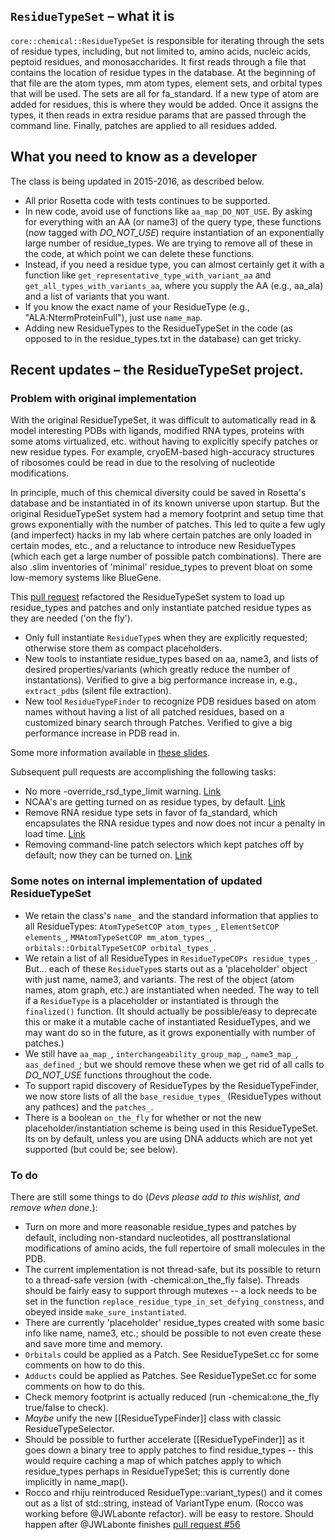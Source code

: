 ##  `ResidueTypeSet` – what it is
`core::chemical::ResidueTypeSet` is responsible for iterating through the sets of residue types, including, but not limited to, amino
acids, nucleic acids, peptoid residues, and monosaccharides.  It first reads through a file that contains the
location of residue types in the database.  At the beginning of that file are the atom types, mm atom types,
element sets, and orbital types that will be used.  The sets are all for fa_standard.  If a new type of atom are
added for residues, this is where they would be added.  Once it assigns the types, it then reads in extra residue
params that are passed through the command line.  Finally, patches are applied to all residues added.

## What you need to know as a developer
The class is being updated in 2015-2016, as described below. 
+ All prior Rosetta code with tests continues to be supported.
+ In new code, avoid use of functions like `aa_map_DO_NOT_USE`. By asking for everything with an AA (or name3) of the query type, these functions (now tagged with *DO_NOT_USE*)  require instantiation of an exponentially large number of residue_types. We are trying to remove all of these in the code, at which point we can delete these functions.
+ Instead, if you need a residue type, you can almost certainly get it with a function like `get_representative_type_with_variant_aa` and `get_all_types_with_variants_aa`, where you supply the AA (e.g., aa_ala) and a list of variants that you want.
+ If you know the exact name of your ResidueType (e.g., "ALA:NtermProteinFull"), just use `name_map`.
+ Adding new ResidueTypes to the ResidueTypeSet in the code (as opposed to in the residue_types.txt in the database) can get tricky. 

## Recent updates – the ResidueTypeSet project.
### Problem with original implementation
With the original ResidueTypeSet, it was difficult to automatically read in & model interesting PDBs with ligands, modified RNA types, proteins with some atoms virtualized, etc. without having to explicitly specify patches or new residue types. For example, cryoEM-based high-accuracy structures of ribosomes could be read in due to the resolving of nucleotide modifications.

In principle, much of this chemical diversity could be saved in Rosetta's database and be instantiated in of its known universe upon startup. But the original ResidueTypeSet system had a memory footprint and setup time that grows exponentially with the number of patches. This led to quite a few ugly (and imperfect) hacks in my lab where certain patches are only loaded in certain modes, etc., and a reluctance to introduce new ResidueTypes (which each get a large number of possible patch combinations). There are also .slim inventories of 'minimal' residue_types to prevent bloat on some low-memory systems like BlueGene.

This [pull request](https://github.com/RosettaCommons/main/pull/591) refactored the ResidueTypeSet system to load up residue_types and patches and only instantiate patched residue types as they are needed ('on the fly').

+ Only full instantiate `ResidueType`s when they are explicitly requested; otherwise store them as compact placeholders.
+ New tools to instantiate residue_types based on aa, name3, and lists of desired properties/variants (which greatly reduce the number of instantations). Verified to give a big performance increase in, e.g., `extract_pdbs` (silent file extraction).
+ New tool `ResidueTypeFinder` to recognize PDB residues based on atom names without having a list of all patched residues, based on a customized binary search through Patches. Verified to give a big performance increase in PDB read in.

Some more information available in [these slides](https://dl.dropboxusercontent.com/u/21569020/Das_preRosettaCon2015_ResidueTypeSet.pdf).

 Subsequent pull requests are accomplishing the following tasks:
+ No more -override_rsd_type_limit warning. [Link](https://github.com/RosettaCommons/main/pull/725)
+ NCAA's are getting turned on as residue types, by default. [Link](https://github.com/RosettaCommons/main/pull/722)
+ Remove RNA residue type sets in favor of fa_standard, which encapsulates the RNA residue types and now does not incur a penalty in load time. [Link](https://github.com/RosettaCommons/main/pull/745)
+ Removing command-line patch selectors which kept patches off by default; now they can be turned on. [Link](https://github.com/RosettaCommons/main/pull/756)

### Some notes on internal implementation of updated ResidueTypeSet
+ We retain the class's `name_` and the standard information that applies to all ResidueTypes: 	`AtomTypeSetCOP atom_types_`, `ElementSetCOP elements_`, `MMAtomTypeSetCOP mm_atom_types_`, `orbitals::OrbitalTypeSetCOP orbital_types_`.
+ We retain a list of all ResidueTypes in `ResidueTypeCOPs residue_types_`. But... each of these `ResidueType`s starts out as a 'placeholder' object with just name, name3, and variants. The rest of the object (atom names, atom graph, etc.) are instantiated when needed. The way to tell if a `ResidueType` is a placeholder or instantiated is through the `finalized()` function. (It should actually be possible/easy to deprecate this or make it a mutable cache of instantiated ResidueTypes, and we may want do so in the future, as it grows exponentially with number of patches.)
+ We still have `aa_map_`, `interchangeability_group_map_`, `name3_map_`, `aas_defined_`; but we should remove these when we get rid of all calls to *DO_NOT_USE* functions throughout the code.
+ To support rapid discovery of ResidueTypes by the ResidueTypeFinder, we now store lists of all the `base_residue_types_` (ResidueTypes without any pathces) and the `patches_`.
+ There is a boolean `on_the_fly` for whether or not the new placeholder/instantiation scheme is being used in this ResidueTypeSet. Its on by default, unless you are using DNA adducts which are not yet supported (but could be; see below).

### To do
There are still some things to do (*Devs please add to this wishlist, and remove when done.*):
+ Turn on more and more reasonable residue_types and patches by default, including non-standard nucleotides, all posttranslational modifications of amino acids, the full repertoire of small molecules in the PDB.
+ The current implementation is not thread-safe, but its possible to return to a thread-safe version (with -chemical:on_the_fly false). Threads should be fairly easy to support through mutexes -- a lock needs to be set in the function `replace_residue_type_in_set_defying_constness`, and obeyed inside `make_sure_instantiated`.
+ There are currently 'placeholder' residue_types created with some basic info like name, name3, etc.; should be possible to not even create these and save more time and memory.
+ `Orbitals` could be applied as a Patch. See ResidueTypeSet.cc for some comments on how to do this.
+ `Adducts` could be applied as Patches. See ResidueTypeSet.cc for some comments on how to do this.
+ Check memory footprint is actually reduced (run -chemical:one_the_fly true/false to check).
+ _Maybe_ unify the new [[ResidueTypeFinder]] class with classic ResidueTypeSelector.
+ Should be possible to further accelerate [[ResidueTypeFinder]] as it goes down a binary tree to apply patches to find residue_types -- this would require caching a map of which patches apply to which residue_types perhaps in ResidueTypeSet; this is currently done implicitly in name_map().
+ Rocco and rhiju reintroduced ResidueType::variant_types() and it comes out as a list of std::string, instead of VariantType enum. (Rocco was working before @JWLabonte refactor). will be easy to restore. Should happen after @JWLabonte finishes [pull request #56](https://github.com/RosettaCommons/main/pull/56)